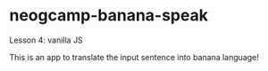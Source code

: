 # neogcamp-banana-speak
Lesson 4: vanilla JS 

This is an app to translate the input sentence into banana language!
